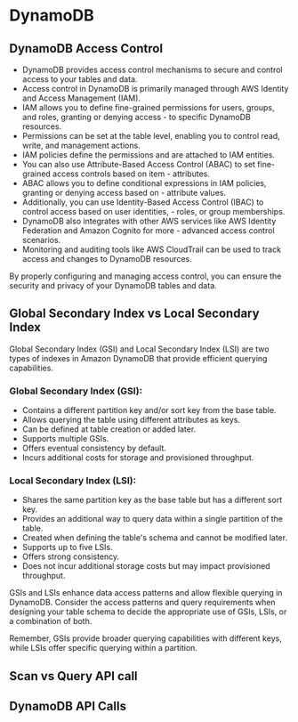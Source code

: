 # DynamoDB

## DynamoDB Access Control
- DynamoDB provides access control mechanisms to secure and control access to your tables and data.
- Access control in DynamoDB is primarily managed through AWS Identity and Access Management (IAM).
- IAM allows you to define fine-grained permissions for users, groups, and roles, granting or denying access - to specific DynamoDB resources.
- Permissions can be set at the table level, enabling you to control read, write, and management actions.
- IAM policies define the permissions and are attached to IAM entities.
- You can also use Attribute-Based Access Control (ABAC) to set fine-grained access controls based on item - attributes.
- ABAC allows you to define conditional expressions in IAM policies, granting or denying access based on - attribute values.
- Additionally, you can use Identity-Based Access Control (IBAC) to control access based on user identities, - roles, or group memberships.
- DynamoDB also integrates with other AWS services like AWS Identity Federation and Amazon Cognito for more - advanced access control scenarios.
- Monitoring and auditing tools like AWS CloudTrail can be used to track access and changes to DynamoDB resources.

By properly configuring and managing access control, you can ensure the security and privacy of your DynamoDB tables and data.

## Global Secondary Index vs Local Secondary Index

Global Secondary Index (GSI) and Local Secondary Index (LSI) are two types of indexes in Amazon DynamoDB that provide efficient querying capabilities.

### Global Secondary Index (GSI):
- Contains a different partition key and/or sort key from the base table.
- Allows querying the table using different attributes as keys.
- Can be defined at table creation or added later.
- Supports multiple GSIs.
- Offers eventual consistency by default.
- Incurs additional costs for storage and provisioned throughput.

### Local Secondary Index (LSI):
- Shares the same partition key as the base table but has a different sort key.
- Provides an additional way to query data within a single partition of the table.
- Created when defining the table's schema and cannot be modified later.
- Supports up to five LSIs.
- Offers strong consistency.
- Does not incur additional storage costs but may impact provisioned throughput.

GSIs and LSIs enhance data access patterns and allow flexible querying in DynamoDB. Consider the access patterns and query requirements when designing your table schema to decide the appropriate use of GSIs, LSIs, or a combination of both.

Remember, GSIs provide broader querying capabilities with different keys, while LSIs offer specific querying within a partition.

## Scan vs Query API call

## DynamoDB API Calls